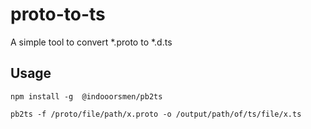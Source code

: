 # proto-to-ts

A simple tool to convert *.proto to *.d.ts

## Usage

```shell
npm install -g  @indooorsmen/pb2ts
```

```shell
pb2ts -f /proto/file/path/x.proto -o /output/path/of/ts/file/x.ts
```
